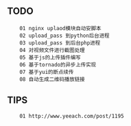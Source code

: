 TODO
--------------
        01 nginx uplaod模块自动安脚本
        02 upload_pass 到python后台进程
        03 upload_pass 到后台php进程
        04 对视频文件进行截图处理
        05 基于js的上传插件编写
        06 基于tornado的异步上传实现
        07 基于yui的断点续传
        08 自动生成二维码播放链接
TIPS
--------------
        01 http://www.yeeach.com/post/1195

